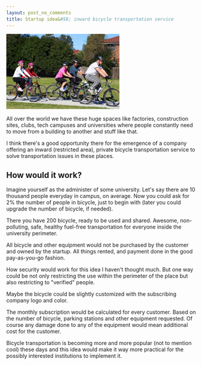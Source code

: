 ```yaml
---
layout: post_no_comments
title: Startup idea&#58; inward bicycle transportation service
---
```


<img src="/public/images/bikes.jpg" title="Bikes" alt="Bikes" width="300">

<span class="drops">A</span>ll over the world we have these huge spaces like factories, construction sites, clubs, tech campuses and universities where people constantly need to move from a building to another and stuff like that.

I think there's a good opportunity there for the emergence of a company offering an inward (restricted area), private bicycle transportation service to solve transportation issues in these places.

## How would it work?

Imagine yourself as the administer of some university. Let's say  there are 10 thousand people everyday in campus, on average. Now you could ask for 2% the number of people in bicycle, just to begin with (later you could upgrade the number of bicycle, if needed).

There you have 200 bicycle, ready to be used and shared. Awesome, non-polluting, safe, healthy fuel-free transportation for everyone inside the university perimeter.

All bicycle and other equipment would not be purchased by the customer and owned by the startup. All things rented, and payment done in the good pay-as-you-go fashion.

How security would work for this idea I haven't thought much. But one way could be not only restricting the use within the perimeter of the place but also restricting to "verified" people.

Maybe the bicycle could be slightly customized with the subscribing company logo and color.

The monthly subscription would be calculated for every customer. Based on the number of bicycle, parking stations and other equipment requested. Of course any damage done to any of the equipment would mean additional cost for the customer.

Bicycle transportation is becoming more and more popular (not to mention cool) these days and this idea would make it way more practical for the possibly interested institutions to implement it.
